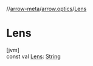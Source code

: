 //[arrow-meta](../../index.md)/[arrow.optics](index.md)/[Lens](-lens.md)

# Lens

[jvm]\
const val [Lens](-lens.md): [String](https://kotlinlang.org/api/latest/jvm/stdlib/kotlin/-string/index.html)
